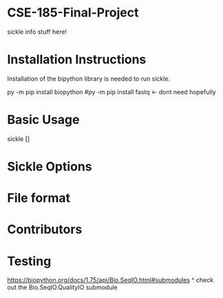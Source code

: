 # CSE-185-Final-Project

sickle info stuff here!

# Installation Instructions
Installation of the bipython library is needed to run sickle. 

py -m pip install biopython
#py -m pip install fastq    <- dont need hopefully

# Basic Usage
sickle []

# Sickle Options

# File format

# Contributors

# Testing
https://biopython.org/docs/1.75/api/Bio.SeqIO.html#submodules 
^ check out the  Bio.SeqIO.QualityIO submodule
